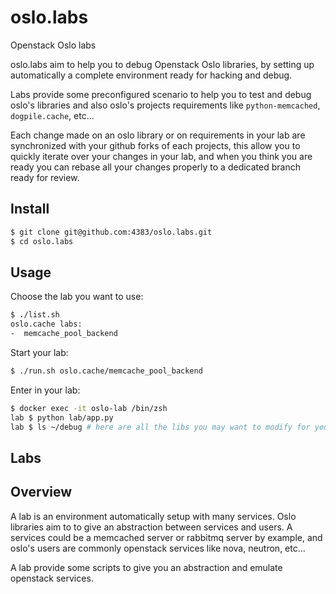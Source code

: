 # oslo.labs

Openstack Oslo labs

oslo.labs aim to help you to debug Openstack Oslo libraries, by setting up
automatically a complete environment ready for hacking and debug.

Labs provide some preconfigured scenario to help you to test and debug
oslo's libraries and also oslo's projects requirements like `python-memcached`,
`dogpile.cache`, etc...

Each change made on an oslo library or on requirements in your lab are
synchronized with your github forks of each projects, this allow you
to quickly iterate over your changes in your lab, and when you think you
are ready you can rebase all your changes properly to a dedicated branch
ready for review.

## Install

```sh
$ git clone git@github.com:4383/oslo.labs.git
$ cd oslo.labs
```
## Usage

Choose the lab you want to use:

```sh
$ ./list.sh
oslo.cache labs:
-  memcache_pool_backend
```

Start your lab:

```sh
$ ./run.sh oslo.cache/memcache_pool_backend
```

Enter in your lab:
```sh
$ docker exec -it oslo-lab /bin/zsh
lab $ python lab/app.py
lab $ ls ~/debug # here are all the libs you may want to modify for your tests
```

## Labs

## Overview

A lab is an environment automatically setup with many services.
Oslo libraries aim to to give an abstraction between services and users.
A services could be a memcached server or rabbitmq server by example, and
oslo's users are commonly openstack services like nova, neutron, etc...

A lab provide some scripts to give you an abstraction and emulate openstack
services.
